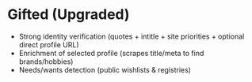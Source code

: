 # Gifted (Upgraded)
- Strong identity verification (quotes + intitle + site priorities + optional direct profile URL)
- Enrichment of selected profile (scrapes title/meta to find brands/hobbies)
- Needs/wants detection (public wishlists & registries)
